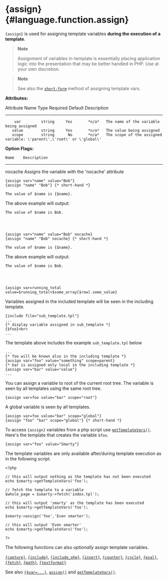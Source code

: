 {assign} {#language.function.assign}
========

`{assign}` is used for assigning template variables **during the
execution of a template**.

> **Note**
>
> Assignment of variables in-template is essentially placing application
> logic into the presentation that may be better handled in PHP. Use at
> your own discretion.

> **Note**
>
> See also the [`short-form`](#language.function.shortform.assign)
> method of assigning template vars.

**Attributes:**

   Attribute Name    Type    Required   Default  Description
  ---------------- -------- ---------- --------- -----------------------------------------------------------------------
        var         string     Yes       *n/a*   The name of the variable being assigned
       value        string     Yes       *n/a*   The value being assigned
       scope        string      No       *n/a*   The scope of the assigned variable: \'parent\',\'root\' or \'global\'

**Option Flags:**

    Name    Description
  --------- -----------------------------------------------------
   nocache  Assigns the variable with the \'nocache\' attribute


    {assign var="name" value="Bob"}
    {assign "name" "Bob"} {* short-hand *}

    The value of $name is {$name}.

      

The above example will output:


    The value of $name is Bob.

      


    {assign var="name" value="Bob" nocache}
    {assign "name" "Bob" nocache} {* short-hand *}

    The value of $name is {$name}.

      

The above example will output:


    The value of $name is Bob.

      


    {assign var=running_total value=$running_total+$some_array[$row].some_value}

      

Variables assigned in the included template will be seen in the
including template.


    {include file="sub_template.tpl"}
    ...
    {* display variable assigned in sub_template *}
    {$foo}<br>
    ...

      

The template above includes the example `sub_template.tpl` below


    ...
    {* foo will be known also in the including template *}
    {assign var="foo" value="something" scope=parent}
    {* bar is assigned only local in the including template *}
    {assign var="bar" value="value"}
    ...

You can assign a variable to root of the current root tree. The variable
is seen by all templates using the same root tree.


    {assign var=foo value="bar" scope="root"}

      

A global variable is seen by all templates.


    {assign var=foo value="bar" scope="global"}
    {assign "foo" "bar" scope="global"} {* short-hand *}

      

To access `{assign}` variables from a php script use
[`getTemplateVars()`](#api.get.template.vars). Here\'s the template that
creates the variable `$foo`.


    {assign var="foo" value="Smarty"}

The template variables are only available after/during template
execution as in the following script.


    <?php

    // this will output nothing as the template has not been executed
    echo $smarty->getTemplateVars('foo');

    // fetch the template to a variable
    $whole_page = $smarty->fetch('index.tpl');

    // this will output 'smarty' as the template has been executed
    echo $smarty->getTemplateVars('foo');

    $smarty->assign('foo','Even smarter');

    // this will output 'Even smarter'
    echo $smarty->getTemplateVars('foo');

    ?>

The following functions can also *optionally* assign template variables.

[`{capture}`](#language.function.capture),
[`{include}`](#language.function.include),
[`{include_php}`](#language.function.include.php),
[`{insert}`](#language.function.insert),
[`{counter}`](#language.function.counter),
[`{cycle}`](#language.function.cycle),
[`{eval}`](#language.function.eval),
[`{fetch}`](#language.function.fetch),
[`{math}`](#language.function.math),
[`{textformat}`](#language.function.textformat)

See also [`{$var=...}`](#language.function.shortform.assign),
[`assign()`](#api.assign) and
[`getTemplateVars()`](#api.get.template.vars).
